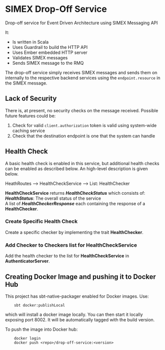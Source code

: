 # SIMEX Drop-Off Service
Drop-off service for Event Driven Architecture using SIMEX Messaging API

It:
* Is written in Scala
* Uses Guardrail to build the HTTP API
* Uses Ember embedded HTTP server
* Validates SIMEX messages
* Sends SIMEX message to the RMQ

The drop-off service simply receives SIMEX messages and sends them on internally to the respective 
backend services using the `endpoint.resource` in the SIMEX message.

## Lack of Security
There is, at present, no security checks on the message received. Possible future features could be:
1. Check for valid `client.authorization` token is valid using system-wide caching service
2. Check that the destination endpoint is one that the system can handle

## Health Check
A basic health check is enabled in this service, but additional health checks can be enabled as described below. An 
high-level description is given below.

HeathRoutes --> HealthCheckService --> List: HealthChecker

**HealthCheckService** returns ***HealthCheckStatus*** which consists of:  
***HealthStatus***: The overall status of the service  
A list of ***HealthCheckerResponse*** each containing the response of a **HealthChecker**.

### Create Specific Health Check
Create a specific checker by implementing the trait **HealthChecker**.

### Add Checker to Checkers list for HealthCheckService
Add the health checker to the list for **HealthCheckService** in **AuthenticatorServer**.

## Creating Docker Image and pushing it to Docker Hub
This project has sbt-native-packager enabled for Docker images. Use:

```
    sbt docker:publishLocal
```
which will install a docker image locally. You can then start it locally exposing port 8002.
It will be automatically tagged with the build version.

To push the image into Docker hub:
```
    docker login
    docker push <repo>/drop-off-service:<version>
```